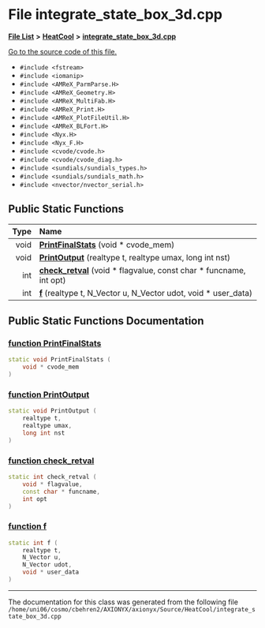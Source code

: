
# File integrate\_state\_box\_3d.cpp


[**File List**](files.md) **>** [**HeatCool**](dir_8c890215953ac09098af8cb94c8b9fc0.md) **>** [**integrate\_state\_box\_3d.cpp**](integrate__state__box__3d_8cpp.md)

[Go to the source code of this file.](integrate__state__box__3d_8cpp_source.md)



* `#include <fstream>`
* `#include <iomanip>`
* `#include <AMReX_ParmParse.H>`
* `#include <AMReX_Geometry.H>`
* `#include <AMReX_MultiFab.H>`
* `#include <AMReX_Print.H>`
* `#include <AMReX_PlotFileUtil.H>`
* `#include <AMReX_BLFort.H>`
* `#include <Nyx.H>`
* `#include <Nyx_F.H>`
* `#include <cvode/cvode.h>`
* `#include <cvode/cvode_diag.h>`
* `#include <sundials/sundials_types.h>`
* `#include <sundials/sundials_math.h>`
* `#include <nvector/nvector_serial.h>`
















## Public Static Functions

| Type | Name |
| ---: | :--- |
|  void | [**PrintFinalStats**](integrate__state__box__3d_8cpp.md#function-printfinalstats) (void \* cvode\_mem) <br> |
|  void | [**PrintOutput**](integrate__state__box__3d_8cpp.md#function-printoutput) (realtype t, realtype umax, long int nst) <br> |
|  int | [**check\_retval**](integrate__state__box__3d_8cpp.md#function-check-retval) (void \* flagvalue, const char \* funcname, int opt) <br> |
|  int | [**f**](integrate__state__box__3d_8cpp.md#function-f) (realtype t, N\_Vector u, N\_Vector udot, void \* user\_data) <br> |







## Public Static Functions Documentation


### <a href="#function-printfinalstats" id="function-printfinalstats">function PrintFinalStats </a>


```cpp
static void PrintFinalStats (
    void * cvode_mem
) 
```



### <a href="#function-printoutput" id="function-printoutput">function PrintOutput </a>


```cpp
static void PrintOutput (
    realtype t,
    realtype umax,
    long int nst
) 
```



### <a href="#function-check-retval" id="function-check-retval">function check\_retval </a>


```cpp
static int check_retval (
    void * flagvalue,
    const char * funcname,
    int opt
) 
```



### <a href="#function-f" id="function-f">function f </a>


```cpp
static int f (
    realtype t,
    N_Vector u,
    N_Vector udot,
    void * user_data
) 
```



------------------------------
The documentation for this class was generated from the following file `/home/uni06/cosmo/cbehren2/AXIONYX/axionyx/Source/HeatCool/integrate_state_box_3d.cpp`